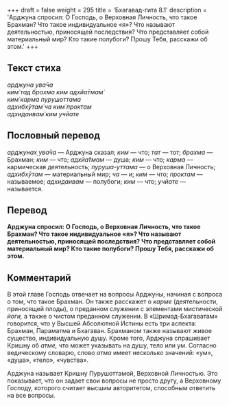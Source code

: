 +++
draft = false
weight = 295
title = 'Бхагавад-гита 8.1'
description = 'Арджуна спросил: О Господь, о Верховная Личность, что такое Брахман? Что такое индивидуальное «я»? Что называют деятельностью, приносящей последствия? Что представляет собой материальный мир? Кто такие полубоги? Прошу Тебя, расскажи об этом.'
+++

## Текст стиха

_арджуна ува̄ча  
ким̇ тад брахма ким адхйа̄тмам̇  
ким̇ карма пурушоттама  
адхибхӯтам̇ ча ким̇ проктам  
адхидаивам̇ ким учйате_

## Пословный перевод

_арджунах̣_ _ува̄ча_ — Арджуна сказал; _ким_ — что; _тат_ — тот; _брахма_ — Брахман; _ким_ — что; _адхйа̄тмам_ — душа; _ким_ — что; _карма_ — кармическая деятельность; _пуруша_\-_уттама_ — о Верховная Личность; _адхибхӯтам_ — материальный мир; _ча_ — и; _ким_ — что; _проктам_ — называемое; _адхидаивам_ — полубоги; _ким_ — что; _учйате_ — называется.

## Перевод

**Арджуна спросил: О Господь, о Верховная Личность, что такое Брахман? Что такое индивидуальное «я»? Что называют деятельностью, приносящей последствия? Что представляет собой материальный мир? Кто такие полубоги? Прошу Тебя, расскажи об этом.**

## Комментарий

В этой главе Господь отвечает на вопросы Арджуны, начиная с вопроса о том, что такое Брахман. Он также расскажет о _карме_ (деятельности, приносящей плоды), о преданном служении с элементами мистической _йоги,_ а также о чистом преданном служении. В «Шримад-Бхагаватам» говорится, что у Высшей Абсолютной Истины есть три аспекта: Брахман, Параматма и Бхагаван. Брахманом также называют живое существо, индивидуальную душу. Кроме того, Арджуна спрашивает Кришну об _атме,_ что может указывать на душу, тело или ум. Согласно ведическому словарю, слово _атма_ имеет несколько значений: «ум», «душа», «тело», «чувства».

Арджуна называет Кришну Пурушоттамой, Верховной Личностью. Это показывает, что он задает свои вопросы не просто другу, а Верховному Господу, которого считает высшим авторитетом, способным ответить на все вопросы.
